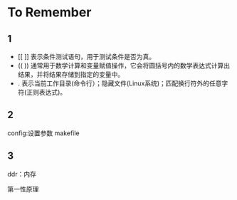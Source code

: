 # To Remember
## 1  
* [[ ]] 表示条件测试语句，用于测试条件是否为真。
* (( )) 通常用于数学计算和变量赋值操作，它会将圆括号内的数学表达式计算出结果，并将结果存储到指定的变量中。
* . 表示当前工作目录(命令行）；隐藏文件(Linux系统)；匹配换行符外的任意字符(正则表达式)。

## 2
config:设置参数
makefile


## 3
ddr：内存

第一性原理